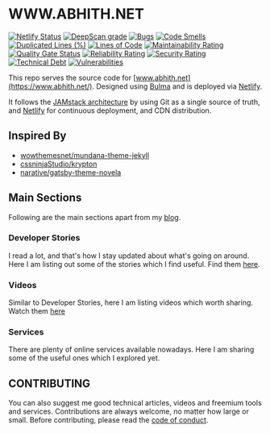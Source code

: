 # WWW.ABHITH.NET

[![Netlify Status](https://api.netlify.com/api/v1/badges/ceb3b988-acb1-4f96-9024-62ea791176bc/deploy-status)](https://app.netlify.com/sites/abhith/deploys)
[![DeepScan grade](https://deepscan.io/api/teams/5261/projects/7035/branches/64959/badge/grade.svg)](https://deepscan.io/dashboard#view=project&tid=5261&pid=7035&bid=64959)
[![Bugs](https://sonarcloud.io/api/project_badges/measure?project=Abhith_abhith.net&metric=bugs)](https://sonarcloud.io/dashboard?id=Abhith_abhith.net)
[![Code Smells](https://sonarcloud.io/api/project_badges/measure?project=Abhith_abhith.net&metric=code_smells)](https://sonarcloud.io/dashboard?id=Abhith_abhith.net)
[![Duplicated Lines (%)](https://sonarcloud.io/api/project_badges/measure?project=Abhith_abhith.net&metric=duplicated_lines_density)](https://sonarcloud.io/dashboard?id=Abhith_abhith.net)
[![Lines of Code](https://sonarcloud.io/api/project_badges/measure?project=Abhith_abhith.net&metric=ncloc)](https://sonarcloud.io/dashboard?id=Abhith_abhith.net)
[![Maintainability Rating](https://sonarcloud.io/api/project_badges/measure?project=Abhith_abhith.net&metric=sqale_rating)](https://sonarcloud.io/dashboard?id=Abhith_abhith.net)
[![Quality Gate Status](https://sonarcloud.io/api/project_badges/measure?project=Abhith_abhith.net&metric=alert_status)](https://sonarcloud.io/dashboard?id=Abhith_abhith.net)
[![Reliability Rating](https://sonarcloud.io/api/project_badges/measure?project=Abhith_abhith.net&metric=reliability_rating)](https://sonarcloud.io/dashboard?id=Abhith_abhith.net)
[![Security Rating](https://sonarcloud.io/api/project_badges/measure?project=Abhith_abhith.net&metric=security_rating)](https://sonarcloud.io/dashboard?id=Abhith_abhith.net)
[![Technical Debt](https://sonarcloud.io/api/project_badges/measure?project=Abhith_abhith.net&metric=sqale_index)](https://sonarcloud.io/dashboard?id=Abhith_abhith.net)
[![Vulnerabilities](https://sonarcloud.io/api/project_badges/measure?project=Abhith_abhith.net&metric=vulnerabilities)](https://sonarcloud.io/dashboard?id=Abhith_abhith.net)

This repo serves the source code for [www.abhith.net](https://www.abhith.net/). Designed using [Bulma](https://bulma.io) and is deployed via [Netlify](https://www.netlify.com/).

It follows the [JAMstack architecture](https://jamstack.org) by using Git as a single source of truth, and [Netlify](https://www.netlify.com) for continuous deployment, and CDN distribution.

## Inspired By

- [wowthemesnet/mundana-theme-jekyll](https://github.com/wowthemesnet/mundana-theme-jekyll)
- [cssninjaStudio/krypton](https://github.com/cssninjaStudio/krypton)
- [narative/gatsby-theme-novela](https://github.com/narative/gatsby-theme-novela/)

## Main Sections

Following are the main sections apart from my [blog](https://www.abhith.net/blog).

### Developer Stories

I read a lot, and that's how I stay updated about what's going on around. Here I am listing out some of the stories which I find useful. Find them [here](https://www.abhith.net/recommended/stories/).

### Videos

Similar to Developer Stories, here I am listing videos which worth sharing. Watch them [here](https://www.abhith.net/recommended/videos/)

### Services

There are plenty of online services available nowadays. Here I am sharing some of the useful ones which I explored yet.

## CONTRIBUTING

You can also suggest me good technical articles, videos and freemium tools and services. Contributions are always welcome, no matter how large or small. Before contributing, please read the [code of conduct](CODE_OF_CONDUCT.md).
